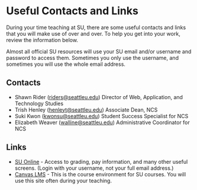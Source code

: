 # Useful Contacts and Links
During your time teaching at SU, there are some useful contacts and links that you will make use of over and over. To help you get into your work, review the information below.

Almost all official SU resources will use your SU email and/or username and password to access them. Sometimes you only use the username, and sometimes you will use the whole email address.

## Contacts
* Shawn Rider (riders@seattleu.edu) Director of Web, Application, and Technology Studies
* Trish Henley (henleyt@seattleu.edu) Associate Dean, NCS
* Suki Kwon (kwonsu@seattleu.edu) Student Success Specialist for NCS
* Elizabeth Weaver (walline@seattleu.edu) Administrative Coordinator for NCS

## Links
* [SU Online](https://suonline.seattleu.edu/) - Access to grading, pay information, and many other useful screens. (Login with your username, not your full email address.)
* [Canvas LMS](https://seattleu.instructure.com) - This is the course environment for SU courses. You will use this site often during your teaching.